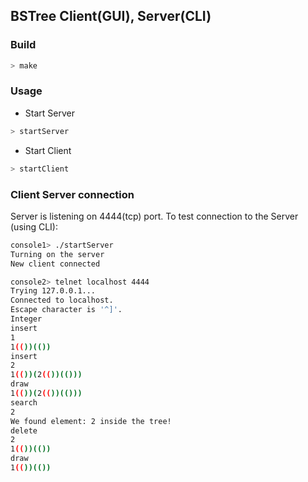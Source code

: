 ## BSTree Client(GUI), Server(CLI)

### Build
```bash
> make
```

### Usage

- Start Server
```bash
> startServer
```

- Start Client
```bash
> startClient
```

### Client Server connection
Server is listening on 4444(tcp) port.
To test connection to the Server (using CLI):
```bash
console1> ./startServer
Turning on the server
New client connected

console2> telnet localhost 4444
Trying 127.0.0.1...
Connected to localhost.
Escape character is '^]'.
Integer
insert
1
1(())(())
insert
2
1(())(2(())(()))
draw
1(())(2(())(()))
search
2
We found element: 2 inside the tree!
delete
2
1(())(())
draw
1(())(())
```
